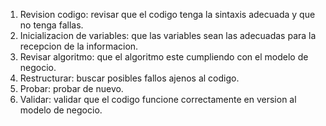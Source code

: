 1. Revision codigo: revisar que el codigo tenga la sintaxis adecuada y que no tenga fallas.
2. Inicializacion de variables: que las variables sean las adecuadas para la recepcion de la informacion.
3. Revisar algoritmo: que el algoritmo este cumpliendo con el modelo de negocio.
4. Restructurar: buscar posibles fallos ajenos al codigo.
5. Probar: probar de nuevo.
6. Validar: validar que el codigo funcione correctamente en version al modelo de negocio.
